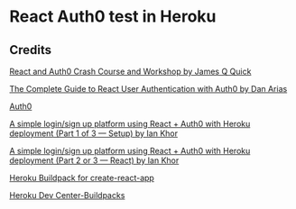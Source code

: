 # React Auth0 test in Heroku

## Credits
[React and Auth0 Crash Course and Workshop by James Q Quick](https://www.youtube.com/watch?v=PYWS-4CXETw)<br/>

[The Complete Guide to React User Authentication with Auth0 by Dan Arias](https://auth0.com/blog/complete-guide-to-react-user-authentication/)<br/>

[Auth0](https://auth0.com/#!)

[A simple login/sign up platform using React + Auth0 with Heroku deployment (Part 1 of 3 — Setup) by Ian Khor](https://medium.com/devtechtipstricks/a-simple-login-sign-up-platform-using-react-auth0-with-heroku-deployment-part-1-of-3-setup-18fa929e2cd7#.3kmfjkagy)

[A simple login/sign up platform using React + Auth0 with Heroku deployment (Part 2 or 3 — React) by Ian Khor](https://medium.com/devtechtipstricks/a-simple-login-sign-up-platform-using-react-auth0-with-heroku-deployment-part-2-or-3-react-7de3818862ce)

[Heroku Buildpack for create-react-app](https://elements.heroku.com/buildpacks/mars/create-react-app-buildpack)

[Heroku Dev Center-Buildpacks](https://devcenter.heroku.com/articles/buildpacks)